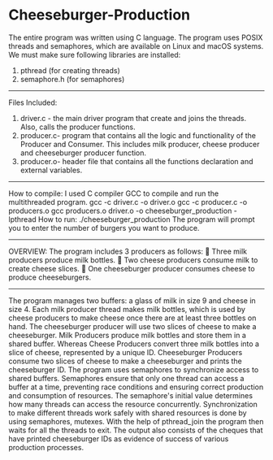 # Cheeseburger-Production
The entire program was written using C language. The program uses POSIX threads and semaphores, which are available on Linux and macOS systems.
We must make sure following libraries are installed:
1)	pthread (for creating threads)
2)	semaphore.h (for semaphores)
****************************************************************************
Files Included:
1)	driver.c - the main driver program that create and joins the threads. Also, calls the producer functions.
2)	producer.c- program that contains all the logic and functionality of the Producer and Consumer. This includes milk producer, cheese producer and cheeseburger producer function.
3)	producer.o- header file that contains all the functions declaration and external variables.
****************************************************************************
How to compile:
I used C compiler GCC to compile and run the multithreaded program.
gcc -c driver.c -o driver.o
gcc -c producer.c -o producers.o
gcc producers.o driver.o -o cheeseburger_production -lpthread
How to run:
./cheeseburger_production
The program will prompt you to enter the number of burgers you want to produce.
******************************************************************************
OVERVIEW:
The program includes 3  producers as follows: 
	Three milk producers produce milk bottles.
	Two cheese producers consume milk to create cheese slices.
	One cheeseburger producer consumes cheese to produce cheeseburgers.
******************************************************************************
The program manages two buffers: a glass of milk in size 9 and cheese in size 4. Each milk producer thread makes milk bottles, which is used by cheese producers to make cheese once there are at least three bottles on hand. The cheeseburger producer will use two slices of cheese to make a cheeseburger.
Milk Producers produce milk bottles and store them in a shared buffer. Whereas Cheese Producers convert three milk bottles into a slice of cheese, represented by a unique ID. Cheeseburger Producers consume two slices of cheese to make  a cheeseburger and prints the cheeseburger ID.
The program uses semaphores to synchronize access to shared buffers. Semaphores ensure that only one thread can access a buffer at a time, preventing race conditions and ensuring correct production and consumption of resources. The semaphore's initial value determines how many threads can access the resource concurrently.
Synchronization to make different threads work safely with shared resources is done by using semaphores, mutexes. With the help of pthread_join the program then waits for all the threads to exit. The output also consists of the cheques that have printed cheeseburger IDs as evidence of success of various production processes.



